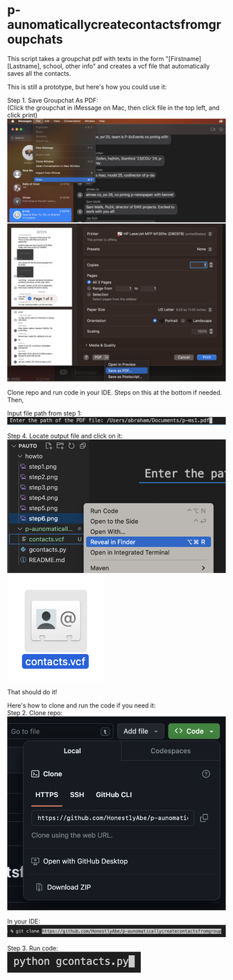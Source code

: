 # p-aunomaticallycreatecontactsfromgroupchats

This script takes a groupchat pdf with texts in the form "[Firstname] [Lastname], school, other info" and creates a vcf file that automatically saves all the contacts.   

This is still a prototype, but here's how you could use it:  

Step 1. Save Groupchat As PDF:   
(Click the groupchat in iMessage on Mac, then click file in the top left, and click print)
![step 1](https://github.com/HonestlyAbe/p-aunomaticallycreatecontactsfromgroupchats/blob/main/howto/step1.png?raw=true)
![step 1b](https://github.com/HonestlyAbe/p-aunomaticallycreatecontactsfromgroupchats/blob/main/howto/step2.png?raw=true)

Clone repo and run code in your IDE. Steps on this at the bottom if needed. Then,  

Input file path from step 1:  
![step 3b](https://github.com/HonestlyAbe/p-aunomaticallycreatecontactsfromgroupchats/blob/main/howto/step6.png?raw=true)  

Step 4. Locate output file and click on it:   
![step 4](https://github.com/HonestlyAbe/p-aunomaticallycreatecontactsfromgroupchats/blob/main/howto/step7.png?raw=true)  
![step 4b](https://github.com/HonestlyAbe/p-aunomaticallycreatecontactsfromgroupchats/blob/main/howto/step8.png?raw=true)  

That should do it!  

Here's how to clone and run the code if you need it:  
Step 2. Clone repo:  
![step 2](https://github.com/HonestlyAbe/p-aunomaticallycreatecontactsfromgroupchats/blob/main/howto/step3.png?raw=true)

In your IDE:  
![step 2b](https://github.com/HonestlyAbe/p-aunomaticallycreatecontactsfromgroupchats/blob/main/howto/step4.png?raw=true)  

Step 3. Run code:   
![step 3](https://github.com/HonestlyAbe/p-aunomaticallycreatecontactsfromgroupchats/blob/main/howto/step5.png?raw=true)   


